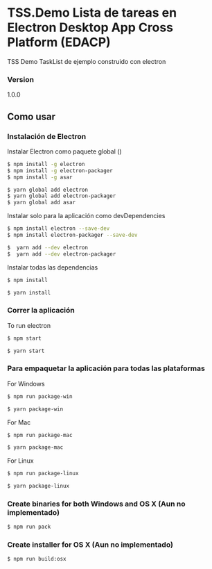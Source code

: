 # TSS.Demo Lista de tareas en Electron Desktop App Cross Platform (EDACP)

TSS Demo TaskList de ejemplo construido con electron

### Version
1.0.0

## Como usar

### Instalación de Electron

Instalar Electron como paquete global ()

```sh
$ npm install -g electron
$ npm install -g electron-packager
$ npm install -g asar
```

```sh
$ yarn global add electron
$ yarn global add electron-packager
$ yarn global add asar
```

Instalar solo para la aplicación como devDependencies 

```sh
$ npm install electron --save-dev
$ npm install electron-packager --save-dev
```

```sh
$  yarn add --dev electron
$  yarn add --dev electron-packager
```

Instalar todas las dependencias

```sh
$ npm install
```

```sh
$ yarn install
```

### Correr la aplicación 
To run electron

```sh
$ npm start
```

```sh
$ yarn start
```

### Para empaquetar la aplicación para todas las plataformas

For Windows

```sh
$ npm run package-win
```

```sh
$ yarn package-win
```

For Mac

```sh
$ npm run package-mac
```

```sh
$ yarn package-mac
```

For Linux

```sh
$ npm run package-linux
```

```sh
$ yarn package-linux
```

###  Create binaries for both Windows and OS X (Aun no implementado)

```sh
$ npm run pack
```

###  Create installer for OS X (Aun no implementado)

```sh
$ npm run build:osx
```
